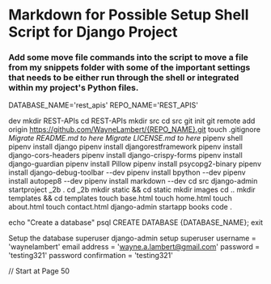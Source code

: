 # Markdown for Possible Setup Shell Script for Django Project

### Add some move file commands into the script to move a file from my snippets folder with some of the important settings that needs to be either run through the shell or integrated within my project's Python files.

DATABASE_NAME='rest_apis'
REPO_NAME='REST_APIS'

dev
mkdir REST-APIs
cd REST-APIs
mkdir src
cd src
git init
git remote add origin https://github.com/WayneLambert/{REPO_NAME}.git
touch .gitignore
*Migrate README.md to here*
*Migrate LICENSE.md to here*
pipenv shell
pipenv install django
pipenv install djangorestframework
pipenv install django-cors-headers
pipenv install django-crispy-forms
pipenv install django-guardian
pipenv install Pillow
pipenv install psycopg2-binary
pipenv install django-debug-toolbar --dev
pipenv install bpython --dev
pipenv install autopep8 --dev
pipenv install markdown --dev
cd src
django-admin startproject _2b .
cd _2b
mkdir static && cd static
mkdir images
cd ..
mkdir templates && cd templates
touch base.html
touch home.html
touch about.html
touch contact.html
django-admin startapp books
code .

echo "Create a database"
psql
CREATE DATABASE {DATABASE_NAME};
exit

Setup the database superuser
django-admin setup superuser
username = 'waynelambert'
email address = 'wayne.a.lambert@gmail.com'
password = 'testing321'
password confirmation = 'testing321'

// Start at Page 50
